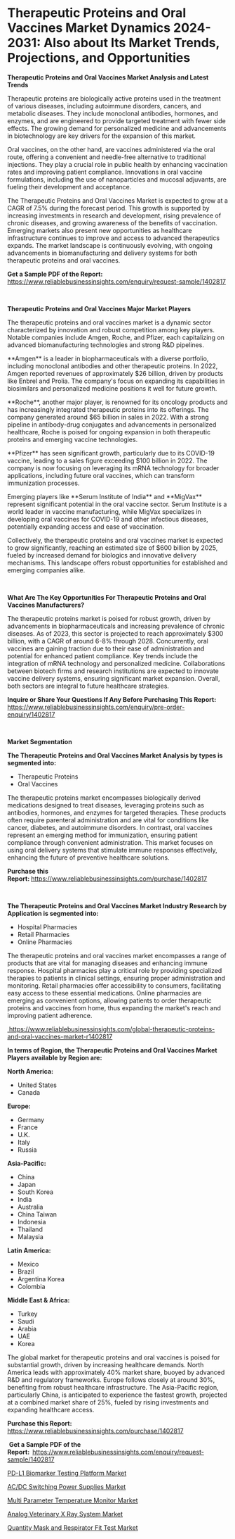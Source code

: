 <p><h1>Therapeutic Proteins and Oral Vaccines Market Dynamics 2024-2031: Also about Its Market Trends, Projections, and Opportunities</h1></p><p><strong>Therapeutic Proteins and Oral Vaccines Market Analysis and Latest Trends</strong></p>
<p><p>Therapeutic proteins are biologically active proteins used in the treatment of various diseases, including autoimmune disorders, cancers, and metabolic diseases. They include monoclonal antibodies, hormones, and enzymes, and are engineered to provide targeted treatment with fewer side effects. The growing demand for personalized medicine and advancements in biotechnology are key drivers for the expansion of this market.</p><p>Oral vaccines, on the other hand, are vaccines administered via the oral route, offering a convenient and needle-free alternative to traditional injections. They play a crucial role in public health by enhancing vaccination rates and improving patient compliance. Innovations in oral vaccine formulations, including the use of nanoparticles and mucosal adjuvants, are fueling their development and acceptance.</p><p>The Therapeutic Proteins and Oral Vaccines Market is expected to grow at a CAGR of 7.5% during the forecast period. This growth is supported by increasing investments in research and development, rising prevalence of chronic diseases, and growing awareness of the benefits of vaccination. Emerging markets also present new opportunities as healthcare infrastructure continues to improve and access to advanced therapeutics expands. The market landscape is continuously evolving, with ongoing advancements in biomanufacturing and delivery systems for both therapeutic proteins and oral vaccines.</p></p>
<p><strong>Get a Sample PDF of the Report:&nbsp;</strong> <a href="https://www.reliablebusinessinsights.com/enquiry/request-sample/1402817?utm_campaign=1571&utm_medium=2&utm_source=Github&utm_content=ia&utm_term=23102024&utm_id=therapeutic-proteins-and-oral-vaccines">https://www.reliablebusinessinsights.com/enquiry/request-sample/1402817</a></p>
<p>&nbsp;</p>
<p><strong>Therapeutic Proteins and Oral Vaccines Major Market Players</strong></p>
<p><p>The therapeutic proteins and oral vaccines market is a dynamic sector characterized by innovation and robust competition among key players. Notable companies include Amgen, Roche, and Pfizer, each capitalizing on advanced biomanufacturing technologies and strong R&D pipelines.</p><p>**Amgen** is a leader in biopharmaceuticals with a diverse portfolio, including monoclonal antibodies and other therapeutic proteins. In 2022, Amgen reported revenues of approximately $26 billion, driven by products like Enbrel and Prolia. The company's focus on expanding its capabilities in biosimilars and personalized medicine positions it well for future growth.</p><p>**Roche**, another major player, is renowned for its oncology products and has increasingly integrated therapeutic proteins into its offerings. The company generated around $65 billion in sales in 2022. With a strong pipeline in antibody-drug conjugates and advancements in personalized healthcare, Roche is poised for ongoing expansion in both therapeutic proteins and emerging vaccine technologies.</p><p>**Pfizer** has seen significant growth, particularly due to its COVID-19 vaccine, leading to a sales figure exceeding $100 billion in 2022. The company is now focusing on leveraging its mRNA technology for broader applications, including future oral vaccines, which can transform immunization processes.</p><p>Emerging players like **Serum Institute of India** and **MigVax** represent significant potential in the oral vaccine sector. Serum Institute is a world leader in vaccine manufacturing, while MigVax specializes in developing oral vaccines for COVID-19 and other infectious diseases, potentially expanding access and ease of vaccination.</p><p>Collectively, the therapeutic proteins and oral vaccines market is expected to grow significantly, reaching an estimated size of $600 billion by 2025, fueled by increased demand for biologics and innovative delivery mechanisms. This landscape offers robust opportunities for established and emerging companies alike.</p></p>
<p>&nbsp;</p>
<p><strong>What Are The Key Opportunities For Therapeutic Proteins and Oral Vaccines Manufacturers?</strong></p>
<p><p>The therapeutic proteins market is poised for robust growth, driven by advancements in biopharmaceuticals and increasing prevalence of chronic diseases. As of 2023, this sector is projected to reach approximately $300 billion, with a CAGR of around 6-8% through 2028. Concurrently, oral vaccines are gaining traction due to their ease of administration and potential for enhanced patient compliance. Key trends include the integration of mRNA technology and personalized medicine. Collaborations between biotech firms and research institutions are expected to innovate vaccine delivery systems, ensuring significant market expansion. Overall, both sectors are integral to future healthcare strategies.</p></p>
<p><strong>Inquire or Share Your Questions If Any Before Purchasing This Report:</strong> <a href="https://www.reliablebusinessinsights.com/enquiry/pre-order-enquiry/1402817?utm_campaign=1571&utm_medium=2&utm_source=Github&utm_content=ia&utm_term=23102024&utm_id=therapeutic-proteins-and-oral-vaccines">https://www.reliablebusinessinsights.com/enquiry/pre-order-enquiry/1402817</a></p>
<p>&nbsp;</p>
<p><strong>Market Segmentation</strong></p>
<p><strong>The Therapeutic Proteins and Oral Vaccines Market Analysis by types is segmented into:</strong></p>
<p><ul><li>Therapeutic Proteins</li><li>Oral Vaccines</li></ul></p>
<p><p>The therapeutic proteins market encompasses biologically derived medications designed to treat diseases, leveraging proteins such as antibodies, hormones, and enzymes for targeted therapies. These products often require parenteral administration and are vital for conditions like cancer, diabetes, and autoimmune disorders. In contrast, oral vaccines represent an emerging method for immunization, ensuring patient compliance through convenient administration. This market focuses on using oral delivery systems that stimulate immune responses effectively, enhancing the future of preventive healthcare solutions.</p></p>
<p><strong>Purchase this Report:&nbsp;</strong><a href="https://www.reliablebusinessinsights.com/purchase/1402817?utm_campaign=1571&utm_medium=2&utm_source=Github&utm_content=ia&utm_term=23102024&utm_id=therapeutic-proteins-and-oral-vaccines">https://www.reliablebusinessinsights.com/purchase/1402817</a></p>
<p>&nbsp;</p>
<p><strong>The Therapeutic Proteins and Oral Vaccines Market Industry Research by Application is segmented into:</strong></p>
<p><ul><li>Hospital Pharmacies</li><li>Retail Pharmacies</li><li>Online Pharmacies</li></ul></p>
<p><p>The therapeutic proteins and oral vaccines market encompasses a range of products that are vital for managing diseases and enhancing immune response. Hospital pharmacies play a critical role by providing specialized therapies to patients in clinical settings, ensuring proper administration and monitoring. Retail pharmacies offer accessibility to consumers, facilitating easy access to these essential medications. Online pharmacies are emerging as convenient options, allowing patients to order therapeutic proteins and vaccines from home, thus expanding the market's reach and improving patient adherence.</p></p>
<p><a href="https://www.reliablebusinessinsights.com/global-therapeutic-proteins-and-oral-vaccines-market-r1402817?utm_campaign=1571&utm_medium=2&utm_source=Github&utm_content=ia&utm_term=23102024&utm_id=therapeutic-proteins-and-oral-vaccines">&nbsp;https://www.reliablebusinessinsights.com/global-therapeutic-proteins-and-oral-vaccines-market-r1402817</a></p>
<p><strong>In terms of Region, the Therapeutic Proteins and Oral Vaccines Market Players available by Region are:</strong></p>
<p>
    <p> <strong> North America: </strong>
        <ul>
            <li>United States</li>
            <li>Canada</li>
        </ul>
        </p> 
    <p> <strong> Europe: </strong>
        <ul>
            <li>Germany</li>
            <li>France</li>
            <li>U.K.</li>
            <li>Italy</li>
            <li>Russia</li>
        </ul>
        </p> 
    <p> <strong> Asia-Pacific: </strong>
        <ul>
            <li>China</li>
            <li>Japan</li>
            <li>South Korea</li>
            <li>India</li>
            <li>Australia</li>
            <li>China Taiwan</li>
            <li>Indonesia</li>
            <li>Thailand</li>
            <li>Malaysia</li>
        </ul>
        </p> 
    <p> <strong> Latin America: </strong>
        <ul>
            <li>Mexico</li>
            <li>Brazil</li>
            <li>Argentina Korea</li>
            <li>Colombia</li>
        </ul>
        </p> 
    <p> <strong> Middle East & Africa: </strong>
        <ul>
            <li>Turkey</li>
            <li>Saudi</li>
            <li>Arabia</li>
            <li>UAE</li>
            <li>Korea</li>
        </ul>
    </p>
    </p>
<p><p>The global market for therapeutic proteins and oral vaccines is poised for substantial growth, driven by increasing healthcare demands. North America leads with approximately 40% market share, buoyed by advanced R&D and regulatory frameworks. Europe follows closely at around 30%, benefiting from robust healthcare infrastructure. The Asia-Pacific region, particularly China, is anticipated to experience the fastest growth, projected at a combined market share of 25%, fueled by rising investments and expanding healthcare access.</p></p>
<p><strong>Purchase this Report: </strong><a href="https://www.reliablebusinessinsights.com/purchase/1402817?utm_campaign=1571&utm_medium=2&utm_source=Github&utm_content=ia&utm_term=23102024&utm_id=therapeutic-proteins-and-oral-vaccines">https://www.reliablebusinessinsights.com/purchase/1402817</a></p>
<p>&nbsp;<strong>Get a Sample PDF of the Report:&nbsp;&nbsp;</strong><a href="https://www.reliablebusinessinsights.com/enquiry/request-sample/1402817?utm_campaign=1571&utm_medium=2&utm_source=Github&utm_content=ia&utm_term=23102024&utm_id=therapeutic-proteins-and-oral-vaccines">https://www.reliablebusinessinsights.com/enquiry/request-sample/1402817</a></p>
<p><strong></strong></p>
<p><p><a href="https://www.linkedin.com/pulse/analyzing-global-pd-l1-biomarker-testing-platform-market-fpb6e?utm_campaign=1571&utm_medium=2&utm_source=Github&utm_content=ia&utm_term=23102024&utm_id=therapeutic-proteins-and-oral-vaccines">PD-L1 Biomarker Testing Platform Market</a></p><p><a href="https://www.linkedin.com/pulse/acdc-switching-power-supplies-market-outlook-current-assessment-qfqwe?utm_campaign=1571&utm_medium=2&utm_source=Github&utm_content=ia&utm_term=23102024&utm_id=therapeutic-proteins-and-oral-vaccines">AC/DC Switching Power Supplies Market</a></p><p><a href="https://www.linkedin.com/pulse/investing-multi-parameter-temperature-monitor-market-trends-yh3bf?utm_campaign=1571&utm_medium=2&utm_source=Github&utm_content=ia&utm_term=23102024&utm_id=therapeutic-proteins-and-oral-vaccines">Multi Parameter Temperature Monitor Market</a></p><p><a href="https://www.linkedin.com/pulse/consumer-behavior-shifts-analog-veterinary-x-ray-system-txief?utm_campaign=1571&utm_medium=2&utm_source=Github&utm_content=ia&utm_term=23102024&utm_id=therapeutic-proteins-and-oral-vaccines">Analog Veterinary X Ray System Market</a></p><p><a href="https://www.linkedin.com/pulse/global-quantity-mask-respirator-fit-test-market-analysis-trends-vkocf?utm_campaign=1571&utm_medium=2&utm_source=Github&utm_content=ia&utm_term=23102024&utm_id=therapeutic-proteins-and-oral-vaccines">Quantity Mask and Respirator Fit Test Market</a></p></p>